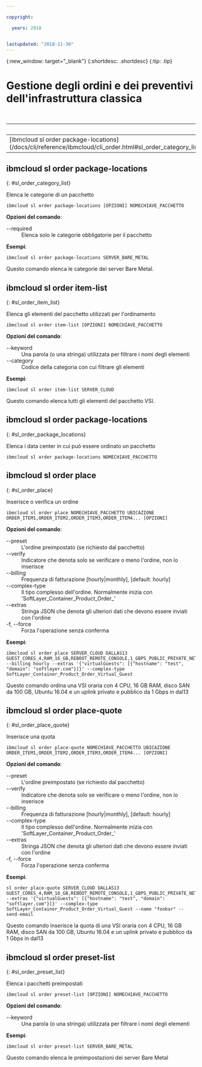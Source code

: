 ```yaml
---

copyright:

  years: 2018


lastupdated: "2018-11-30"
---
```


{:new_window: target="_blank"}
{:shortdesc: .shortdesc}
{:tip: .tip}

# Gestione degli ordini e dei preventivi dell'infrastruttura classica

<table summary="Comandi generali dell'infrastruttura {{site.data.keyword.BluSoftlayer_notm}} riportati in ordine alfabetico con dei link a ulteriori informazioni sul comando">
 <caption>Tabella 1. Ordini dell'infrastruttura classica</caption>
 <thead>
 <th colspan="6">Ordini dell'infrastruttura classica</th>
 </thead>
 <tbody>
 <tr>
  <td>[ibmcloud sl order package-locations](/docs/cli/reference/ibmcloud/cli_order.html#sl_order_category_list)</td>
  <td>[ibmcloud sl order item-list](/docs/cli/reference/ibmcloud/cli_order.html#sl_order_item_list)</td>
  <td>[ibmcloud sl order package-locations](/docs/cli/reference/ibmcloud/cli_order.html#sl_order_package_locations)</td>
  <td>[ibmcloud sl order place](/docs/cli/reference/ibmcloud/cli_order.html#sl_order_place)</td>
  <td>[ibmcloud sl order place-quote](/docs/cli/reference/ibmcloud/cli_order.html#sl_order_place_quote)</td>
  <td>[ibmcloud sl order preset-list](/docs/cli/reference/ibmcloud/cli_order.html#sl_order_preset_list)</td>
 </tr>
 </tbody>
</table>

## ibmcloud sl order package-locations
{: #sl_order_category_list}

Elenca le categorie di un pacchetto
```
ibmcloud sl order package-locations [OPZIONI] NOMECHIAVE_PACCHETTO
```

<strong>Opzioni del comando</strong>:
<dl>
<dt>--required</dt>
<dd>Elenca solo le categorie obbligatorie per il pacchetto</dd>
</dl>

**Esempi**:
```
ibmcloud sl order package-locations SERVER_BARE_METAL
```
Questo comando elenca le categorie dei server Bare Metal.

## ibmcloud sl order item-list
{: #sl_order_item_list}

Elenca gli elementi del pacchetto utilizzati per l'ordinamento
```
ibmcloud sl order item-list [OPZIONI] NOMECHIAVE_PACCHETTO
```

<strong>Opzioni del comando</strong>:
<dl>
<dt>--keyword</dt>
<dd>Una parola (o una stringa) utilizzata per filtrare i nomi degli elementi</dd>
<dt>--category</dt>
<dd>Codice della categoria con cui filtrare gli elementi</dd>
</dl>

**Esempi**:
```
ibmcloud sl order item-list SERVER_CLOUD
```
Questo comando elenca tutti gli elementi del pacchetto VSI.

## ibmcloud sl order package-locations
{: #sl_order_package_locations}

Elenca i data center in cui può essere ordinato un pacchetto
```
ibmcloud sl order package-locations NOMECHIAVE_PACCHETTO
```

## ibmcloud sl order place
{: #sl_order_place}

Inserisce o verifica un ordine
```
ibmcloud sl order place NOMECHIAVE_PACCHETTO UBICAZIONE ORDER_ITEM1,ORDER_ITEM2,ORDER_ITEM3,ORDER_ITEM4... [OPZIONI]
```

<strong>Opzioni del comando</strong>:
<dl>
<dt>--preset</dt>
<dd>L'ordine preimpostato (se richiesto dal pacchetto)</dd>
<dt>--verify</dt>
<dd>Indicatore che denota solo se verificare o meno l'ordine, non lo inserisce</dd>
<dt>--billing</dt>
<dd>Frequenza di fatturazione [hourly|monthly], [default: hourly]</dd>
<dt>--complex-type</dt>
<dd>Il tipo complesso dell'ordine. Normalmente inizia con 'SoftLayer_Container_Product_Order_'</dd>
<dt>--extras</dt>
<dd>Stringa JSON che denota gli ulteriori dati che devono essere inviati con l'ordine</dd>
<dt>-f, --force</dt>
<dd>Forza l'operazione senza conferma</dd>
</dl>

**Esempi**:
```
ibmcloud sl order place SERVER_CLOUD DALLAS13 GUEST_CORES_4,RAM_16_GB,REBOOT_REMOTE_CONSOLE,1_GBPS_PUBLIC_PRIVATE_NETWORK_UPLINKS,BANDWIDTH_0_GB_2,1_IP_ADDRESS,GUEST_DISK_100_GB_SAN,OS_UBUNTU_16_04_LTS_XENIAL_XERUS_MINIMAL_64_BIT_FOR_VSI,MONITORING_HOST_PING,NOTIFICATION_EMAIL_AND_TICKET,AUTOMATED_NOTIFICATION,UNLIMITED_SSL_VPN_USERS_1_PPTP_VPN_USER_PER_ACCOUNT,NESSUS_VULNERABILITY_ASSESSMENT_REPORTING --billing hourly --extras '{"virtualGuests": [{"hostname": "test", "domain": "softlayer.com"}]}' --complex-type SoftLayer_Container_Product_Order_Virtual_Guest
```
Questo comando ordina una VSI oraria con 4 CPU, 16 GB RAM, disco SAN da 100 GB, Ubuntu 16.04 e un uplink privato e pubblico da 1 Gbps in dal13

## ibmcloud sl order place-quote
{: #sl_order_place_quote}

Inserisce una quota
```
ibmcloud sl order place-quote NOMECHIAVE_PACCHETTO UBICAZIONE ORDER_ITEM1,ORDER_ITEM2,ORDER_ITEM3,ORDER_ITEM4... [OPZIONI]
```

<strong>Opzioni del comando</strong>:
<dl>
<dt>--preset</dt>
<dd>L'ordine preimpostato (se richiesto dal pacchetto)</dd>
<dt>--verify</dt>
<dd>Indicatore che denota solo se verificare o meno l'ordine, non lo inserisce</dd>
<dt>--billing</dt>
<dd>Frequenza di fatturazione [hourly|monthly], [default: hourly]</dd>
<dt>--complex-type</dt>
<dd>Il tipo complesso dell'ordine. Normalmente inizia con 'SoftLayer_Container_Product_Order_'</dd>
<dt>--extras</dt>
<dd>Stringa JSON che denota gli ulteriori dati che devono essere inviati con l'ordine</dd>
<dt>-f, --force</dt>
<dd>Forza l'operazione senza conferma</dd>
</dl>

**Esempi**:
```
sl order place-quote SERVER_CLOUD DALLAS13 GUEST_CORES_4,RAM_16_GB,REBOOT_REMOTE_CONSOLE,1_GBPS_PUBLIC_PRIVATE_NETWORK_UPLINKS,BANDWIDTH_0_GB_2,1_IP_ADDRESS,GUEST_DISK_100_GB_SAN,OS_UBUNTU_16_04_LTS_XENIAL_XERUS_MINIMAL_64_BIT_FOR_VSI,MONITORING_HOST_PING,NOTIFICATION_EMAIL_AND_TICKET,AUTOMATED_NOTIFICATION,UNLIMITED_SSL_VPN_USERS_1_PPTP_VPN_USER_PER_ACCOUNT,NESSUS_VULNERABILITY_ASSESSMENT_REPORTING --extras '{"virtualGuests": [{"hostname": "test", "domain": "softlayer.com"}]}' --complex-type SoftLayer_Container_Product_Order_Virtual_Guest --name "foobar" --send-email
```
Questo comando inserisce la quota di una VSI oraria con 4 CPU, 16 GB RAM, disco SAN da 100 GB, Ubuntu 16.04 e un uplink privato e pubblico da 1 Gbps in dal13

## ibmcloud sl order preset-list
{: #sl_order_preset_list}

Elenca i pacchetti preimpostati
```
ibmcloud sl order preset-list [OPZIONI] NOMECHIAVE_PACCHETTO
```

<strong>Opzioni del comando</strong>:
<dl>
<dt>--keyword</dt>
<dd>Una parola (o una stringa) utilizzata per filtrare i nomi degli elementi</dd>
</dl>

**Esempi**:
```
ibmcloud sl order preset-list SERVER_BARE_METAL
```
Questo comando elenca le preimpostazioni dei server Bare Metal
